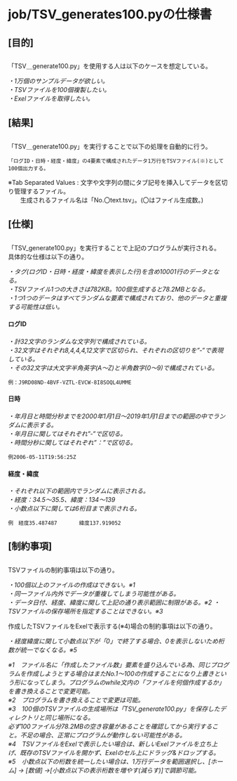 # job/TSV_generates100.pyの仕様書

## [目的]<h2>
「TSV＿generate100.py」を使用する人は以下のケースを想定している。<br>

*・1万個のサンプルデータが欲しい。<br>
・TSVファイルを100個複製したい。<br>
・Exelファイルを取得したい。<br>*

## [結果]<h2>
「TSV＿generate100.py」を実行することで以下の処理を自動的に行う。<br>

	「ログID・日時・経度・緯度」の4要素で構成されたデータ1万行をTSVファイル(※)として100個出力する。

※Tab Separated Values : 文字や文字列の間にタブ記号を挿入してデータを区切り管理するファイル。<br>
　　生成されるファイル名は「No.〇text.tsv」。(〇はファイル生成数。)<br>

## [仕様]<h2>
「TSV_generate100.py」を実行することで上記のプログラムが実行される。<br>
具体的な仕様は以下の通り。<br>
	
*・タグ(ログID・日時・経度・緯度を表示した行)を含め10001行のデータとなる。<br>
・TSVファイル1つの大きさは782KB。100個生成すると78.2MBとなる。<br>
・1つ1つのデータはすべてランダムな要素で構成されており、他のデータと重複する可能性は低い。*<br>

#### ログID<h4>

*・計32文字のランダムな文字列で構成されている。<br>
・32文字はそれぞれ8,4,4,4,12文字で区切られ、それぞれの区切りを”‐”で表現している。<br>
・その32文字は大文字半角英字(A～Z)と半角数字(0～9)で構成されている。*<br>
	
	例：J9RD08ND-4BVF-VZTL-EVCW-8I8SOQL4UMME

#### 日時<h4>
	
*・年月日と時間分秒までを2000年1月1日～2019年1月1日までの範囲の中でランダムに表示する。<br>
・年月日に関してはそれぞれ”‐”で区切る。<br>
・時間分秒に関してはそれぞれ”：”で区切る。*<br>

	例2006-05-11T19:56:25Z
       
#### 経度・緯度<h4>

*・それぞれ以下の範囲内でランダムに表示される。<br>
・経度：34.5～35.5、緯度：134～139 <br>
・小数点以下に関しては6桁目まで表示される。*<br>

	例　経度35.487487		緯度137.919052

## [制約事項]<h2>
TSVファイルの制約事項は以下の通り。<br>

*・100個以上のファイルの作成はできない。※1<br>
・同一ファイル内外でデータが重複してしまう可能性がある。<br>
・データ日付、経度、緯度に関して上記の通り表示範囲に制限がある。※2
・TSVファイルの保存場所を指定することはできない。※3*<br>

作成したTSVファイルをExelで表示する(※4)場合の制約事項は以下の通り。<br>

*・経度緯度に関して小数点以下が「0」で終了する場合、0を表示しないため桁数が統一でなくなる。※5*

*※1　ファイル名に「作成したファイル数」要素を盛り込んでいる為、同じプログラムを作成しようとする場合はまたNo.1～100の作成することになり上書きという形になってしまう。プログラムのwhile文内の「ファイルを何個作成するか」を書き換えることで変更可能。<br>
※2　プログラムを書き換えることで変更は可能。<br>
※3　100個のTSVファイルの生成場所は「TSV_generate100.py」を保存したディレクトリと同じ場所になる。<br>
     必ず100ファイル分78.2MBの空き容量があることを確認してから実行すること。不足の場合、正常にプログラムが動作しない可能性がある。<br>
※4　TSVファイルをExelで表示したい場合は、新しいExelファイルを立ち上げ、既存のTSVファイルを開かず、Exelのセル上にドラッグ&ドロップする。<br>
※5　小数点以下の桁数を統一したい場合は、1万行データを範囲選択し、[ホーム] → [数値] →[小数点以下の表示桁数を増やす(減らす)]で調節可能。<br>*
